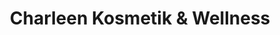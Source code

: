 ---
title: "Charleen Kosmetik & Wellness"
url: /uetze/charleen-kosmetik-und-wellness/
shop: Kosmetik
---
